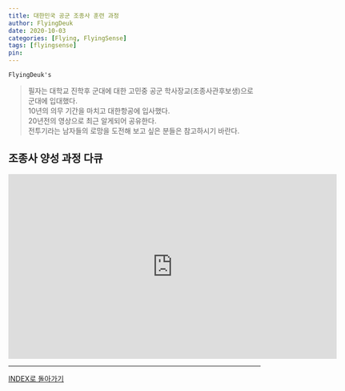 ```yaml
---
title: 대한민국 공군 조종사 훈련 과정
author: FlyingDeuk
date: 2020-10-03
categories: [Flying, FlyingSense]
tags: [flyingsense]
pin:
---
```


`FlyingDeuk's`
> 필자는 대학교 진학후 군대에 대한 고민중 공군 학사장교(조종사관후보생)으로 군대에 입대했다. <br>
10년의 의무 기간을 마치고 대한항공에 입사했다. <br>
20년전의 영상으로 최근 알게되어 공유한다. <br>
전투기라는 남자들의 로망을 도전해 보고 싶은 분들은 참고하시기 바란다.

## 조종사 양성 과정 다큐

<iframe width="656" height="369" src="https://www.youtube.com/embed/MZMDFfysxNU" frameborder="0" allow="accelerometer; autoplay; clipboard-write; encrypted-media; gyroscope; picture-in-picture" allowfullscreen></iframe>

-------

[INDEX로 돌아가기](/categories/flyingsense/)

